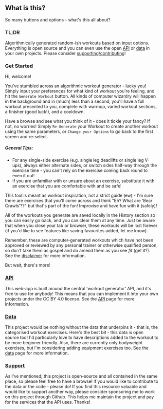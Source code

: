 ## What is this?

So many buttons and options - what's this all about?

### TL;DR

Algorithmically generated random-ish workouts based on input options. Everything is open source and you can even use the open [API](/api.html) or [data](/data.html) in your own projects. Please consider [supporting/contributing](/support.html)!

### Get Started

Hi, welcome!

You've stumbled across an algorithmic workout generator - lucky you! Simply input your preferences for what kind of workout you're feeling, and hit the `Generate Workout` button. All kinds of computer wizardry will happen in the background and in (much) less than a second, you'll have a full workout presented to you, complete with warmup, varied workout sections, a finisher (good luck!), and a cooldown.

Have a browse and see what you think of it - does it tickle your fancy? If not, no worries! Simply `Re-Generate` your Workout to create another workout using the same parameters, or `Change your Options` to go back to the first screen and re-select.

##### General Tips:

* For any single-side exercise (e.g. single leg deadlifts or single leg V-ups), always either alternate sides, or switch sides half-way through the exercise time - you can't rely on the exercise coming back round to even it out!
* If you are unfamiliar with or unsure about an exercise, substitute it with an exercise that you are comfortable with and be safe!

This tool is meant as workout inspiration, not a strict guide (ew) - I'm sure there are exercises that you'll come across and think "Eh? What are 'Bear Crawls'??" but that's part of the fun! Improvise and have fun with it (safely)!

All of the workouts you generate are saved locally in the History section so you can easily go back, and you can clear them at any time. Just be aware that when you close your tab or browser, these workouts will be lost forever (if you'd like to see features like saving favourites added, let me know).

Remember, these are computer-generated workouts which have not been approved or reviewed by any personal trainer or otherwise qualified person, so don't take them as gospel and do amend them as you see *fit* (get it?). See the [disclaimer](/disclaimer.html) for more information.

But wait, there's more!

### [API](/api.html)

This web-app is built around the central 'workout generator' API, and it's free to use for anybody! This means that you can implement it into your own projects under the CC BY 4.0 license. See the [API](/api.html) page for more information.

### [Data](/data.html)

This project would be nothing without the data that underpins it - that is, the categorised workout exercises. Here's the best bit - this data is open source too! I'd particularly love to have descriptions added to the workout to be more beginner friendly. Also, there are currently only bodyweight exercises, but I'm considering adding equipment exercises too. See the [data](/data.html) page for more information.

### [Support](/support.html)

As I've mentioned, this project is open-source and all contained in the same place, so please feel free to have a browse! If you would like to contribute to the data or the code - please do! If you find this resource valuable and would like to support another way, please consider sponsoring me to work on this project through Github. This helps me maintain the project and pay for the services that the API uses. Thanks!
